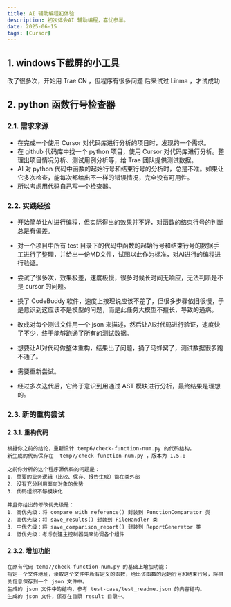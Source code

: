 ```yaml
---
title: AI 辅助编程初体验
description: 初次体会AI 辅助编程，喜忧参半。
date: 2025-06-15
tags: [Cursor]
---
```


<BlogPost>

## 1. windows下截屏的小工具

改了很多次，开始用 Trae CN ，但程序有很多问题
后来试过 Linma ，才试成功

## 2. python 函数行号检查器

### 2.1. 需求来源

+ 在完成一个使用 Cursor 对代码库进行分析的项目时，发现的一个需求。
+ 在 github 代码库中找一个 python 项目，使用 Cursor 对代码库进行分析。整理出项目情况分析、测试用例分析等，给 Trae 团队提供测试数据。
+ AI 对 python 代码中函数的起始行号和结束行号的分析时，总是不准。如果让它多次检查，能每次都给出不一样的错误情况，完全没有可用性。
+ 所以考虑用代码自己写一个检查器。


### 2.2. 实践经验

+ 开始简单让AI进行编程，但实际得出的效果并不好，对函数的结束行号的判断总是有偏差。
+ 对一个项目中所有 test 目录下的代码中函数的起始行号和结束行号的数据手工进行了整理，并给出一份MD文件，试图以此作为标准，对AI进行的编程进行验证。
+ 尝试了很多次，效果极差，速度极慢，很多时候长时间无响应，无法判断是不是 cursor 的问题。
+ 换了 CodeBuddy 软件，速度上按理说应该不差了，但很多步骤依旧很慢，于是意识到这应该不是模型的问题，而是此任务大模型不擅长，导致的通病。
+ 改成对每个测试文件用一个 json 来描述，然后让AI对代码进行验证，速度快了不少，终于能够跑通了所有的测试数据。
+ 想要让AI对代码做整体重构，结果出了问题，捅了马蜂窝了，测试数据很多跑不通了。

+ 需要重新尝试。

+ 经过多次迭代后，它终于意识到用通过 AST 模块进行分析，最终结果是理想的。

### 2.3. 新的重构尝试

#### 2.3.1. 重构代码

```
根据你之前的结论，重新设计 temp6/check-function-num.py 的代码结构。
新生成的代码保存在  temp7/check-function-num.py ，版本为 1.5.0

之前你分析的这个程序源代码的问题是：
1. 重要的业务逻辑（比较、保存、报告生成）都在类外部
2. 没有充分利用面向对象的优势
3. 代码组织不够模块化

并且你给出的修改优先级是：
1. 高优先级：将 compare_with_reference() 封装到 FunctionComparator 类
2. 高优先级：将 save_results() 封装到 FileHandler 类
3. 中优先级：将 save_comparison_report() 封装到 ReportGenerator 类
4. 低优先级：考虑创建主控制器类来协调各个组件
```

#### 2.3.2. 增加功能

```
在原有代码 temp7/check-function-num.py 的基础上增加功能：
指定一个文件地址，读取这个文件中所有定义的函数，给出该函数的起始行号和结束行号，将相关信息保存到一个 json 文件中。
生成的 json 文件中的结构，参考 test-case/test_readme.json 的内容结构。
生成的 json 文件，保存在目录 result 目录中。  
```

</BlogPost>